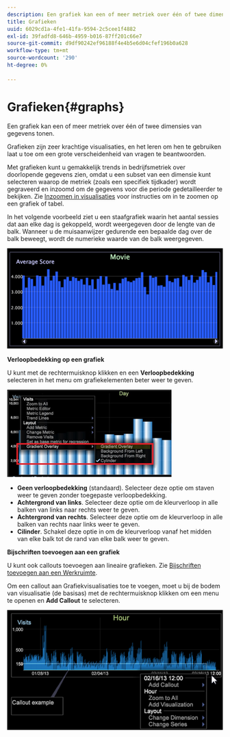 ```yaml
---
description: Een grafiek kan een of meer metriek over één of twee dimensies van gegevens tonen.
title: Grafieken
uuid: 6029cd1a-4fe1-41fa-9594-2c5cee1f4882
exl-id: 39fadfd8-646b-4959-b016-87ff201c66e7
source-git-commit: d9df90242ef96188f4e4b5e6d04cfef196b0a628
workflow-type: tm+mt
source-wordcount: '290'
ht-degree: 0%

---
```


# Grafieken{#graphs}

Een grafiek kan een of meer metriek over één of twee dimensies van gegevens tonen.

Grafieken zijn zeer krachtige visualisaties, en het leren om hen te gebruiken laat u toe om een grote verscheidenheid van vragen te beantwoorden.

Met grafieken kunt u gemakkelijk trends in bedrijfsmetriek over doorlopende gegevens zien, omdat u een subset van een dimensie kunt selecteren waarop de metriek (zoals een specifiek tijdkader) wordt gegraveerd en inzoomd om de gegevens voor die periode gedetailleerder te bekijken. Zie [Inzoomen in visualisaties](../../../../home/c-get-started/c-vis/c-zoom-vis.md#concept-7e33670bb5344f78a316f1a84cc20530) voor instructies om in te zoomen op een grafiek of tabel.

In het volgende voorbeeld ziet u een staafgrafiek waarin het aantal sessies dat aan elke dag is gekoppeld, wordt weergegeven door de lengte van de balk. Wanneer u de muisaanwijzer gedurende een bepaalde dag over de balk beweegt, wordt de numerieke waarde van de balk weergegeven.

![](assets/vis_Graph.png)

**Verloopbedekking op een grafiek**

U kunt met de rechtermuisknop klikken en een **Verloopbedekking** selecteren in het menu om grafiekelementen beter weer te geven.

![](assets/6_51_gradient_graph.png)

* **Geen verloopbedekking**  (standaard). Selecteer deze optie om staven weer te geven zonder toegepaste verloopbedekking.
* **Achtergrond van links**. Selecteer deze optie om de kleurverloop in alle balken van links naar rechts weer te geven.
* **Achtergrond van rechts**. Selecteer deze optie om de kleurverloop in alle balken van rechts naar links weer te geven.
* **Cilinder**. Schakel deze optie in om de kleurverloop vanaf het midden van elke balk tot de rand van elke balk weer te geven.

**Bijschriften toevoegen aan een grafiek**

U kunt ook callouts toevoegen aan lineaire grafieken. Zie [Bijschriften toevoegen aan een Werkruimte](../../../../home/c-get-started/c-vis/c-call-wkspc.md#concept-212b09e763044d938987b4a9c658adc0).

Om een callout aan Grafiekvisualisaties toe te voegen, moet u bij de bodem van visualisatie (de basisas) met de rechtermuisknop klikken om een menu te openen en **Add Callout** te selecteren.

![](assets/visualization_callout_linegraph.png)
